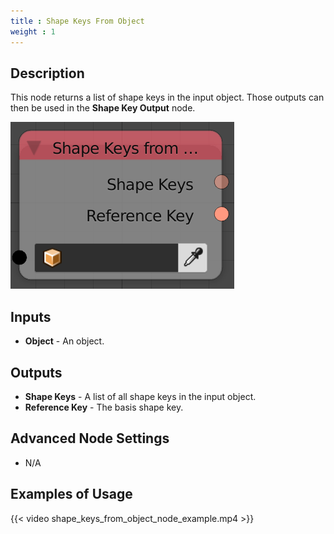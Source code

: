 ```yaml
---
title : Shape Keys From Object
weight : 1
---
```


## Description

This node returns a list of shape keys in the input object. Those
outputs can then be used in the **Shape Key Output** node.

![image](shape_keys_from_object_node.png)

## Inputs

  - **Object** - An object.

## Outputs

  - **Shape Keys** - A list of all shape keys in the input object.
  - **Reference Key** - The basis shape key.

## Advanced Node Settings

  - N/A

## Examples of Usage

{{< video shape_keys_from_object_node_example.mp4 >}}
